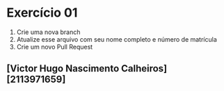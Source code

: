 # Exercício 01

1. Crie uma nova branch
2. Atualize esse arquivo com seu nome completo e número de matrícula
2. Crie um novo Pull Request

## [Victor Hugo Nascimento Calheiros] [2113971659]
